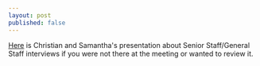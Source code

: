 ```yaml
---
layout: post
published: false
---
```

[Here](https://docs.google.com/presentation/d/17BsOlOabNlBJanVjn_TE8kBebziYPahDY26UD0abHz4/edit?usp=sharing) is Christian and Samantha's presentation about Senior Staff/General Staff interviews if you were not there at the meeting or wanted to review it.

